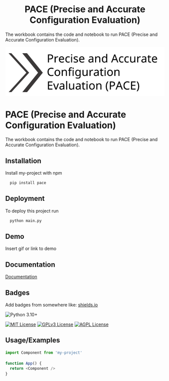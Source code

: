 <h1 align="center">PACE (Precise and Accurate Configuration Evaluation)</h1>

<h4 align="center">

</h4>
The workbook contains the code and notebook to run PACE (Precise and Accurate Configuration Evaluation).

![Logo](https://github.com/dixitmudit/PACE/blob/main/logo_1.png)



# PACE (Precise and Accurate Configuration Evaluation)

The workbook contains the code and notebook to run PACE (Precise and Accurate Configuration Evaluation).





## Installation

Install my-project with npm

```bash
  pip install pace
```
    
## Deployment

To deploy this project run

```bash
  python main.py 
```


## Demo

Insert gif or link to demo


## Documentation

[Documentation](https://linktodocumentation)


## Badges

Add badges from somewhere like: [shields.io](https://shields.io/)



![Python 3.10+](https://img.shields.io/badge/python-3.10%2B-3776AB?logo=python&logoColor=%23E9EAE8&color=%235C6216)

[![MIT License](https://img.shields.io/badge/License-MIT-green.svg)](https://choosealicense.com/licenses/mit/)
[![GPLv3 License](https://img.shields.io/badge/License-GPL%20v3-yellow.svg)](https://opensource.org/licenses/)
[![AGPL License](https://img.shields.io/badge/license-AGPL-blue.svg)](http://www.gnu.org/licenses/agpl-3.0)


## Usage/Examples

```javascript
import Component from 'my-project'

function App() {
  return <Component />
}
```



